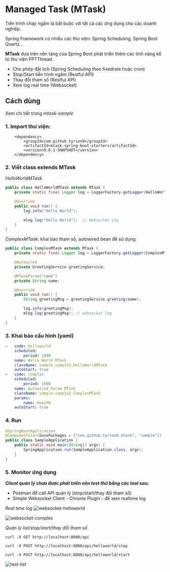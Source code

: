# Managed Task (MTask)

Tiến trình chạy ngầm là bắt buộc với tất cả các ứng dụng cho các doanh nghiệp. 

Spring Framework có nhiều các thư viện: Spring Scheduling, Spring Boot Quartz...

**MTask** dựa trên nền tảng của Spring Boot phát triển thêm các tính năng kế từ thư viện FPTThread.
- Cho phép đặt lịch (Spring Scheduling theo fixedrate hoặc cron)
- Stop/Start tiến trình ngầm (Restful API)
- Thay đổi tham số (Restful API) 
- Xem log real time (Websocket)

## Cách dùng
Xem chi tiết trong *mtask-sample* 
### 1. Import thư viện:
```maven
    <dependency>
        <groupId>com.github.tyrion9</groupId>
        <artifactId>mtask-spring-boot-starter</artifactId>
        <version>0.0.1-SNAPSHOT</version>
    </dependency>
```

### 2. Viết class extends MTask

*HelloWorldMTask*
```java
public class HelloWorldMTask extends MTask {
    private static final Logger log = LoggerFactory.getLogger(HelloWorldMTask.class);

    @Override
    public void run() {
        log.info("Hello World"); 

        mlog.log("Hello World");  // Websocket Log
    }
}
```

*ComplexMTask*: khai báo tham số, autowired bean để sử dụng
```java
public class ComplexMTask extends MTask {
    private static final Logger log = LoggerFactory.getLogger(ComplexMTask.class);

    @Autowired
    private GreetingService greetingService;

    @MTaskParam("name")
    private String name;

    @Override
    public void run() {
        String greetingMsg = greetingService.greeting(name);

        log.info(greetingMsg);
        mlog.log(greetingMsg); // websocket log
    }
}
```

### 3. Khai báo cấu hình (yaml)
```yaml
-   code: helloworld
    scheduled:
        period: 1000
    name: Hello World MTask
    className: sample.sample1.HelloWorldMTask
    autoStart: true
-   code: complex
    scheduled:
        period: 1000
    name: Autowired Param MTask
    className: sample.sample2.ComplexMTask
    params:
        name: HoaiPN
    autoStart: true

```

### 4. Run
```java
@SpringBootApplication
@ComponentScan(basePackages = {"com.github.tyrion9.mtask", "sample"})
public class SampleApplication {
    public static void main(String[] args) {
        SpringApplication.run(SampleApplication.class, args);
    }
}
```

### 5. Monitor ứng dụng
***Client quản lý chưa được phát triển nên test thử bằng các tool sau:***
 - Postman để call API quản lý (stop/start/thay đổi tham số)
 - Simple Websocket Client - Chrome Plugin - để xem realtime log
 
*Real time log*
![websocket-helloworld](https://user-images.githubusercontent.com/30858651/52554017-1d77e400-2e18-11e9-921d-87245e5ba8e8.PNG)

![websocket-complex](https://user-images.githubusercontent.com/30858651/52554019-1e107a80-2e18-11e9-930e-fc9840df071a.PNG)

*Quản lý list/stop/start/thay đổi tham số*
```
curl -X GET http://localhost:8080/api

curl -X POST http://localhost:8080/api/helloworld/stop

curl -X POST http://localhost:8080/api/helloworld/start
```
![rest-list](https://user-images.githubusercontent.com/30858651/52554018-1e107a80-2e18-11e9-902b-68365652043b.PNG)
